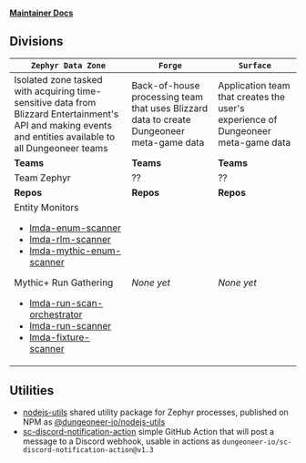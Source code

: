 #### [Maintainer Docs](https://github.com/dungeoneer-io/dio-knowledge)

## Divisions

| `Zephyr Data Zone` | `Forge` | `Surface` |
| ------------------ | ------- | --------- |
| Isolated zone tasked with acquiring time-sensitive data from Blizzard Entertainment's API and making events and entities available to all Dungeoneer teams | Back-of-house processing team that uses Blizzard data to create Dungeoneer meta-game data | Application team that creates the user's experience of Dungeoneer meta-game data |
| **Teams** | **Teams** | **Teams** |
| Team Zephyr | ?? | ?? |
| **Repos** | **Repos** | **Repos** |
| Entity Monitors<ul><li>[lmda-enum-scanner](https://github.com/dungeoneer-io/lmda-enum-scanner)</li><li>[lmda-rlm-scanner](https://github.com/dungeoneer-io/lmda-run-scanner)</li><li>[lmda-mythic-enum-scanner](https://github.com/dungeoneer-io/lmda-mythic-enum-scanner)</li></ul>Mythic+ Run Gathering<ul><li>[lmda-run-scan-orchestrator](https://github.com/dungeoneer-io/lmda-run-scan-orchestrator)</li><li>[lmda-run-scanner](https://github.com/dungeoneer-io/lmda-run-scanner)</li><li>[lmda-fixture-scanner](https://github.com/dungeoneer-io/lmda-fixture-scanner)</li></ul> | *None yet* | *None yet* |


## Utilities
- [nodejs-utils](https://github.com/dungeoneer-io/nodejs-utils) shared utility package for Zephyr processes, published on NPM as [@dungeoneer-io/nodejs-utils](https://www.npmjs.com/package/@dungeoneer-io/nodejs-utils)
- [sc-discord-notification-action](https://github.com/dungeoneer-io/sc-discord-notification-action) simple GitHub Action that will post a message to a Discord webhook, usable in actions as `dungeoneer-io/sc-discord-notification-action@v1.3`
